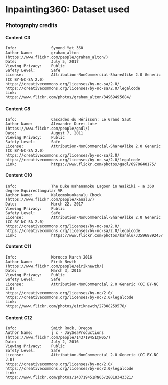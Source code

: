 # Inpainting360: Dataset used


### Photography credits

#### Content C3
    Info:               Symond Yat 360
    Author Name:        graham_alton (https://www.flickr.com/people/graham_alton/)
    Date:               July 5, 2017
    Viewing Privacy:    Public
    Safety Level:       Safe
    License:            Attribution-NonCommercial-ShareAlike 2.0 Generic (CC BY-NC-SA 2.0)
    https://creativecommons.org/licenses/by-nc-sa/2.0/
    https://creativecommons.org/licenses/by-nc-sa/2.0/legalcode
    Link:               https://www.flickr.com/photos/graham_alton/34969495684/


#### Content C8
    Info:               Cascades du Hérisson: Le Grand Saut
    Author Name:        Alexandre Duret-Lutz (https://www.flickr.com/people/gadl/)
    Date:               August 7, 2011
    Viewing Privacy:    Public
    Safety Level:       Safe
    License:            Attribution-NonCommercial-ShareAlike 2.0 Generic (CC BY-NC-SA 2.0)
    https://creativecommons.org/licenses/by-nc-sa/2.0/
    https://creativecommons.org/licenses/by-nc-sa/2.0/legalcode
    Link:               https://www.flickr.com/photos/gadl/6970640175/


#### Content C10
    Info:               The Duke Kahanamoku Lagoon in Waikiki - a 360 degree Equirectangular VR
    Author Name:        Kaleomokuokanalu Chock (https://www.flickr.com/people/kanalu/)
    Date:               March 22, 2017
    Viewing Privacy:    Public
    Safety Level:       Safe
    License:            Attribution-NonCommercial-ShareAlike 2.0 Generic (CC BY-NC-SA 2.0)
    https://creativecommons.org/licenses/by-nc-sa/2.0/
    https://creativecommons.org/licenses/by-nc-sa/2.0/legalcode
    Link:               https://www.flickr.com/photos/kanalu/33596889245/


#### Content C11
    Info:               Morocco March 2016
    Author Name:        Eirik Newth (https://www.flickr.com/people/eiriknewth/)
    Date:               March 3, 2016
    Viewing Privacy:    Public
    Safety Level:       Safe
    License:            Attribution-NonCommercial 2.0 Generic (CC BY-NC 2.0)
    https://creativecommons.org/licenses/by-nc/2.0/
    https://creativecommons.org/licenses/by-nc/2.0/legalcode
    Link:               https://www.flickr.com/photos/eiriknewth/27308259578/


#### Content C12
    Info:               Smith Rock, Oregon
    Author Name:        j c - JaySeaProductions (https://www.flickr.com/people/143719451@N05/)
    Date:               July 2, 2016
    Viewing Privacy:    Public
    Safety Level:       Safe
    License:            Attribution-NonCommercial 2.0 Generic (CC BY-NC 2.0)
    https://creativecommons.org/licenses/by-nc/2.0/
    https://creativecommons.org/licenses/by-nc/2.0/legalcode
    Link:               https://www.flickr.com/photos/143719451@N05/28018343321/


